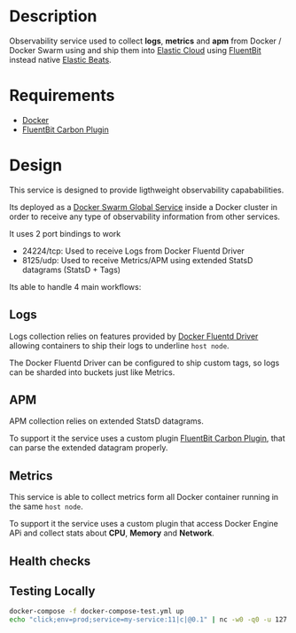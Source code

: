 # Description

Observability service used to collect **logs**, **metrics** and **apm** from Docker / Docker Swarm using and ship them into [Elastic Cloud](https://www.elastic.co) using [FluentBit](https://fluentbit.io/) instead native [Elastic Beats](https://www.elastic.co/beats/).

# Requirements

* [Docker](www.docker.com)
* [FluentBit Carbon Plugin](https://github.com/fluent-beats/fluent-bit-carbon)

# Design

This service is designed to provide ligthweight observability capababilities.

Its deployed as a [Docker Swarm Global Service](https://docs.docker.com/engine/swarm/services/#replicated-or-global-services) inside a Docker cluster in order to receive any type of observability information from other services.

It uses 2 port bindings to work
* 24224/tcp: Used to receive Logs from Docker Fluentd Driver
* 8125/udp: Used to receive Metrics/APM using extended StatsD datagrams (StatsD  + Tags)

Its able to handle 4 main workflows:

## Logs

Logs collection relies on features provided by [Docker Fluentd Driver](https://docs.docker.com/config/containers/logging/fluentd/) allowing containers to ship their logs to underline `host node`.

The Docker Fluentd Driver can be configured to ship custom tags, so logs can be sharded into buckets just like Metrics.


## APM

APM collection relies on extended StatsD datagrams.

To support it the service uses a custom plugin [FluentBit Carbon Plugin](https://github.com/fluent-beats/fluent-bit-carbon), that can parse the extended datagram properly.

## Metrics

This service is able to collect metrics form all Docker container running in the same `host node`.

To support it the service uses a custom plugin that access Docker Engine APi and collect stats about **CPU**, **Memory** and **Network**.

## Health checks


## Testing Locally
``` bash
docker-compose -f docker-compose-test.yml up
echo "click;env=prod;service=my-service:11|c|@0.1" | nc -w0 -q0 -u 127.0.0.1 8125
```
